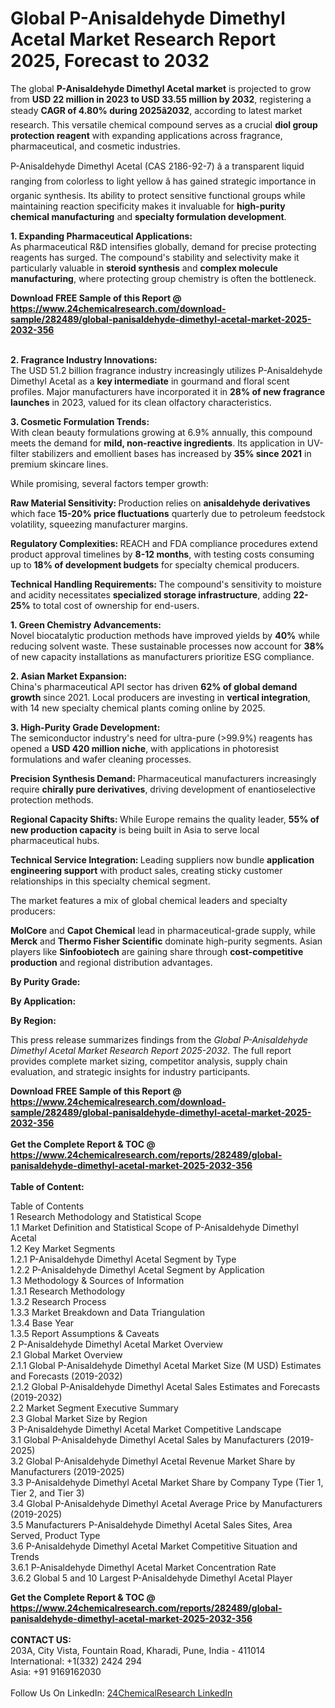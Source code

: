 <h1>Global P-Anisaldehyde Dimethyl Acetal Market Research Report 2025, Forecast to 2032</h1><p>The global <strong>P-Anisaldehyde Dimethyl Acetal market</strong> is projected to grow from <strong>USD 22 million in 2023 to USD 33.55 million by 2032</strong>, registering a steady <strong>CAGR of 4.80% during 2025â2032</strong>, according to latest market research. This versatile chemical compound serves as a crucial <strong>diol group protection reagent</strong> with expanding applications across fragrance, pharmaceutical, and cosmetic industries.</p><p>P-Anisaldehyde Dimethyl Acetal (CAS 2186-92-7) â a transparent liquid ranging from colorless to light yellow â has gained strategic importance in organic synthesis. Its ability to protect sensitive functional groups while maintaining reaction specificity makes it invaluable for <strong>high-purity chemical manufacturing</strong> and <strong>specialty formulation development</strong>.</p><p><strong>1. Expanding Pharmaceutical Applications: </strong><br>
As pharmaceutical R&amp;D intensifies globally, demand for precise protecting reagents has surged. The compound's stability and selectivity make it particularly valuable in <strong>steroid synthesis</strong> and <strong>complex molecule manufacturing</strong>, where protecting group chemistry is often the bottleneck.</p><div><b>Download FREE Sample of this Report @ 
            <a href="https://www.24chemicalresearch.com/download-sample/282489/global-panisaldehyde-dimethyl-acetal-market-2025-2032-356">
            https://www.24chemicalresearch.com/download-sample/282489/global-panisaldehyde-dimethyl-acetal-market-2025-2032-356</a></b></div><br><p><strong>2. Fragrance Industry Innovations: </strong><br>
The USD 51.2 billion fragrance industry increasingly utilizes P-Anisaldehyde Dimethyl Acetal as a <strong>key intermediate</strong> in gourmand and floral scent profiles. Major manufacturers have incorporated it in <strong>28% of new fragrance launches</strong> in 2023, valued for its clean olfactory characteristics.</p><p><strong>3. Cosmetic Formulation Trends: </strong><br>
With clean beauty formulations growing at 6.9% annually, this compound meets the demand for <strong>mild, non-reactive ingredients</strong>. Its application in UV-filter stabilizers and emollient bases has increased by <strong>35% since 2021</strong> in premium skincare lines.</p><p>While promising, several factors temper growth:</p><p><strong>Raw Material Sensitivity: </strong>Production relies on <strong>anisaldehyde derivatives</strong> which face <strong>15-20% price fluctuations</strong> quarterly due to petroleum feedstock volatility, squeezing manufacturer margins.</p><p><strong>Regulatory Complexities: </strong>REACH and FDA compliance procedures extend product approval timelines by <strong>8-12 months</strong>, with testing costs consuming up to <strong>18% of development budgets</strong> for specialty chemical producers.</p><p><strong>Technical Handling Requirements: </strong>The compound's sensitivity to moisture and acidity necessitates <strong>specialized storage infrastructure</strong>, adding <strong>22-25%</strong> to total cost of ownership for end-users.</p><p><strong>1. Green Chemistry Advancements: </strong><br>
Novel biocatalytic production methods have improved yields by <strong>40%</strong> while reducing solvent waste. These sustainable processes now account for <strong>38%</strong> of new capacity installations as manufacturers prioritize ESG compliance.</p><p><strong>2. Asian Market Expansion: </strong><br>
China's pharmaceutical API sector has driven <strong>62% of global demand growth</strong> since 2021. Local producers are investing in <strong>vertical integration</strong>, with 14 new specialty chemical plants coming online by 2025.</p><p><strong>3. High-Purity Grade Development: </strong><br>
The semiconductor industry's need for ultra-pure (&gt;99.9%) reagents has opened a <strong>USD 420 million niche</strong>, with applications in photoresist formulations and wafer cleaning processes.</p><p><strong>Precision Synthesis Demand: </strong>Pharmaceutical manufacturers increasingly require <strong>chirally pure derivatives</strong>, driving development of enantioselective protection methods.</p><p><strong>Regional Capacity Shifts: </strong>While Europe remains the quality leader, <strong>55% of new production capacity</strong> is being built in Asia to serve local pharmaceutical hubs.</p><p><strong>Technical Service Integration: </strong>Leading suppliers now bundle <strong>application engineering support</strong> with product sales, creating sticky customer relationships in this specialty chemical segment.</p><p>The market features a mix of global chemical leaders and specialty producers:</p><p><strong>MolCore</strong> and <strong>Capot Chemical</strong> lead in pharmaceutical-grade supply, while <strong>Merck</strong> and <strong>Thermo Fisher Scientific</strong> dominate high-purity segments. Asian players like <strong>Sinfoobiotech</strong> are gaining share through <strong>cost-competitive production</strong> and regional distribution advantages.</p><p><strong>By Purity Grade:</strong></p><p><strong>By Application:</strong></p><p><strong>By Region:</strong></p><p>This press release summarizes findings from the <em>Global P-Anisaldehyde Dimethyl Acetal Market Research Report 2025-2032</em>. The full report provides complete market sizing, competitor analysis, supply chain evaluation, and strategic insights for industry participants.</p><div><b>Download FREE Sample of this Report @ 
            <a href="https://www.24chemicalresearch.com/download-sample/282489/global-panisaldehyde-dimethyl-acetal-market-2025-2032-356">
            https://www.24chemicalresearch.com/download-sample/282489/global-panisaldehyde-dimethyl-acetal-market-2025-2032-356</a></b></div><br><div><b>Get the Complete Report & TOC @ 
            <a href="https://www.24chemicalresearch.com/reports/282489/global-panisaldehyde-dimethyl-acetal-market-2025-2032-356">
            https://www.24chemicalresearch.com/reports/282489/global-panisaldehyde-dimethyl-acetal-market-2025-2032-356</a></b></div><br>
            <b>Table of Content:</b><p>Table of Contents<br />
1 Research Methodology and Statistical Scope<br />
1.1 Market Definition and Statistical Scope of P-Anisaldehyde Dimethyl Acetal<br />
1.2 Key Market Segments<br />
1.2.1 P-Anisaldehyde Dimethyl Acetal Segment by Type<br />
1.2.2 P-Anisaldehyde Dimethyl Acetal Segment by Application<br />
1.3 Methodology & Sources of Information<br />
1.3.1 Research Methodology<br />
1.3.2 Research Process<br />
1.3.3 Market Breakdown and Data Triangulation<br />
1.3.4 Base Year<br />
1.3.5 Report Assumptions & Caveats<br />
2 P-Anisaldehyde Dimethyl Acetal Market Overview<br />
2.1 Global Market Overview<br />
2.1.1 Global P-Anisaldehyde Dimethyl Acetal Market Size (M USD) Estimates and Forecasts (2019-2032)<br />
2.1.2 Global P-Anisaldehyde Dimethyl Acetal Sales Estimates and Forecasts (2019-2032)<br />
2.2 Market Segment Executive Summary<br />
2.3 Global Market Size by Region<br />
3 P-Anisaldehyde Dimethyl Acetal Market Competitive Landscape<br />
3.1 Global P-Anisaldehyde Dimethyl Acetal Sales by Manufacturers (2019-2025)<br />
3.2 Global P-Anisaldehyde Dimethyl Acetal Revenue Market Share by Manufacturers (2019-2025)<br />
3.3 P-Anisaldehyde Dimethyl Acetal Market Share by Company Type (Tier 1, Tier 2, and Tier 3)<br />
3.4 Global P-Anisaldehyde Dimethyl Acetal Average Price by Manufacturers (2019-2025)<br />
3.5 Manufacturers P-Anisaldehyde Dimethyl Acetal Sales Sites, Area Served, Product Type<br />
3.6 P-Anisaldehyde Dimethyl Acetal Market Competitive Situation and Trends<br />
3.6.1 P-Anisaldehyde Dimethyl Acetal Market Concentration Rate<br />
3.6.2 Global 5 and 10 Largest P-Anisaldehyde Dimethyl Acetal Player</p><div><b>Get the Complete Report & TOC @ 
            <a href="https://www.24chemicalresearch.com/reports/282489/global-panisaldehyde-dimethyl-acetal-market-2025-2032-356">
            https://www.24chemicalresearch.com/reports/282489/global-panisaldehyde-dimethyl-acetal-market-2025-2032-356</a></b></div><br><b>CONTACT US:</b><br>
            203A, City Vista, Fountain Road, Kharadi, Pune, India - 411014<br>
            International: +1(332) 2424 294<br>
            Asia: +91 9169162030 <br><br>
            Follow Us On LinkedIn: <a href="https://www.linkedin.com/company/24chemicalresearch/">24ChemicalResearch LinkedIn</a>